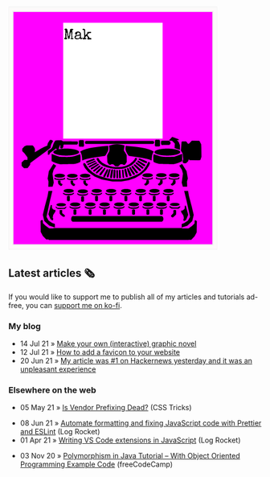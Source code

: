 ![quote](img/quote.gif)

## Latest articles 🗞️

If you would like to support me to publish all of my articles and tutorials ad-free, you can [support me on ko-fi](https://ko-fi.com/roboleary).

### My blog

<!-- BLOG:START -->
 - 14 Jul 21 » [Make your own (interactive) graphic novel](https://roboleary.net/2021/07/14/make-your-own-graphic-novel.html)
 - 12 Jul 21 » [How to add a favicon to your website](https://roboleary.net/2021/07/12/favicon-2021.html)
 - 20 Jun 21 » [My article was #1 on Hackernews yesterday and it was an unpleasant experience](https://roboleary.net/2021/06/20/number-one-on-hackernews-unpleasant-experience.html)<!-- BLOG:END -->

### Elsewhere on the web

- 05 May 21 » [Is Vendor Prefixing Dead?](https://css-tricks.com/is-vendor-prefixing-dead/) (CSS Tricks)
<!-- LOG:START -->
 - 08 Jun 21 » [Automate formatting and fixing JavaScript code with Prettier and ESLint](https://blog.logrocket.com/automate-formatting-and-fixing-javascript-code-with-prettier-and-eslint/) (Log Rocket)
 - 01 Apr 21 » [Writing VS Code extensions in JavaScript](https://blog.logrocket.com/writing-vs-code-extensions-in-javascript/) (Log Rocket)
<!-- LOG:END -->
<!-- FCC:START -->
 - 03 Nov 20 » [Polymorphism in Java Tutorial – With Object Oriented Programming Example Code](https://www.freecodecamp.org/news/polymorphism-in-java-tutorial-with-object-oriented-programming-example-code/) (freeCodeCamp)<!-- FCC:END -->
